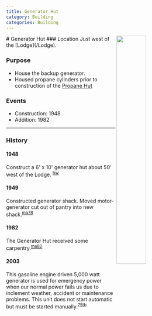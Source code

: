 ```yaml
---
title: Generator Hut
category: Building
categories: Building
---
```

<img src="/img/2020-Generator-Hut.jpeg" style="width: 40%;" align="right">
# Generator Hut
### Location
Just west of the [Lodge](/Lodge).

### Purpose
- House the backup generator.
- Housed propane cylinders prior to construction of the [Propane Hut](/Building/Propane-Hut)

### Events
- Construction: 1948
- Addition: 1982

---
### History
#### 1948

Construct a 6' x 10' generator hut about 50' west of the Lodge. <sup>[hw][]</sup>

#### 1949

Constructed generator shack. Moved motor-generator cut out of pantry into new shack.<sup>[ma78][]</sup>

#### 1982

The Generator Hut received some carpentry.<sup>[ma82][]</sup>

#### 2003

This gasoline engine driven 5,000 watt generator is used for emergency power when our normal power fails us due to inclement weather, accident or maintenance problems. This unit does not start automatic but must be started manually.<sup>[75th][]</sup>

[hw]: /History/Walt "Meany History, by Walt Little"
[ma78]: /Mountaineer-Annual#1978
[ma82]: /Mountaineer-Annual#1982
[75th]: /Event/Anniversary#75th